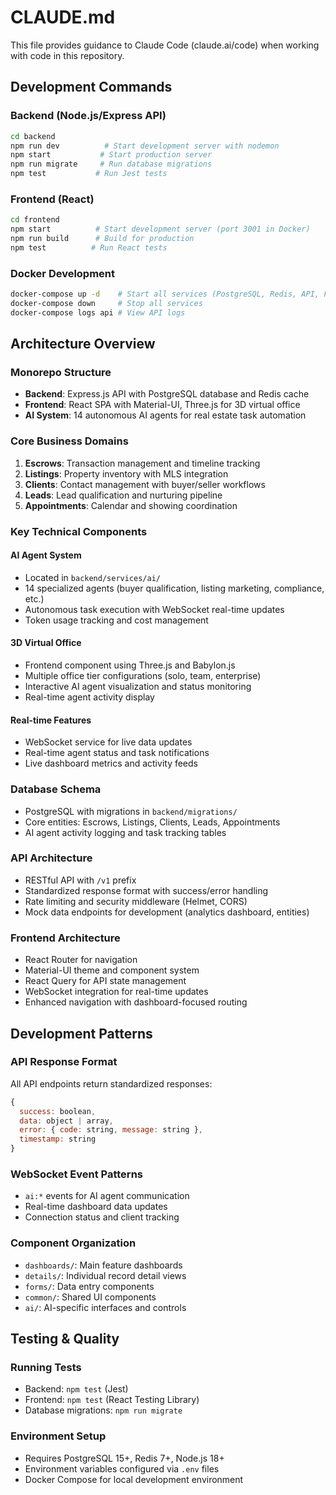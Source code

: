 # CLAUDE.md

This file provides guidance to Claude Code (claude.ai/code) when working with code in this repository.

## Development Commands

### Backend (Node.js/Express API)
```bash
cd backend
npm run dev          # Start development server with nodemon
npm start           # Start production server
npm run migrate     # Run database migrations
npm test           # Run Jest tests
```

### Frontend (React)
```bash
cd frontend
npm start          # Start development server (port 3001 in Docker)
npm run build      # Build for production
npm test          # Run React tests
```

### Docker Development
```bash
docker-compose up -d    # Start all services (PostgreSQL, Redis, API, Frontend)
docker-compose down     # Stop all services
docker-compose logs api # View API logs
```

## Architecture Overview

### Monorepo Structure
- **Backend**: Express.js API with PostgreSQL database and Redis cache
- **Frontend**: React SPA with Material-UI, Three.js for 3D virtual office
- **AI System**: 14 autonomous AI agents for real estate task automation

### Core Business Domains
1. **Escrows**: Transaction management and timeline tracking
2. **Listings**: Property inventory with MLS integration
3. **Clients**: Contact management with buyer/seller workflows
4. **Leads**: Lead qualification and nurturing pipeline
5. **Appointments**: Calendar and showing coordination

### Key Technical Components

#### AI Agent System
- Located in `backend/services/ai/`
- 14 specialized agents (buyer qualification, listing marketing, compliance, etc.)
- Autonomous task execution with WebSocket real-time updates
- Token usage tracking and cost management

#### 3D Virtual Office
- Frontend component using Three.js and Babylon.js
- Multiple office tier configurations (solo, team, enterprise)
- Interactive AI agent visualization and status monitoring
- Real-time agent activity display

#### Real-time Features
- WebSocket service for live data updates
- Real-time agent status and task notifications
- Live dashboard metrics and activity feeds

### Database Schema
- PostgreSQL with migrations in `backend/migrations/`
- Core entities: Escrows, Listings, Clients, Leads, Appointments
- AI agent activity logging and task tracking tables

### API Architecture
- RESTful API with `/v1` prefix
- Standardized response format with success/error handling
- Rate limiting and security middleware (Helmet, CORS)
- Mock data endpoints for development (analytics dashboard, entities)

### Frontend Architecture
- React Router for navigation
- Material-UI theme and component system
- React Query for API state management
- WebSocket integration for real-time updates
- Enhanced navigation with dashboard-focused routing

## Development Patterns

### API Response Format
All API endpoints return standardized responses:
```javascript
{
  success: boolean,
  data: object | array,
  error: { code: string, message: string },
  timestamp: string
}
```

### WebSocket Event Patterns
- `ai:*` events for AI agent communication
- Real-time dashboard data updates
- Connection status and client tracking

### Component Organization
- `dashboards/`: Main feature dashboards
- `details/`: Individual record detail views  
- `forms/`: Data entry components
- `common/`: Shared UI components
- `ai/`: AI-specific interfaces and controls

## Testing & Quality

### Running Tests
- Backend: `npm test` (Jest)
- Frontend: `npm test` (React Testing Library)
- Database migrations: `npm run migrate`

### Environment Setup
- Requires PostgreSQL 15+, Redis 7+, Node.js 18+
- Environment variables configured via `.env` files
- Docker Compose for local development environment